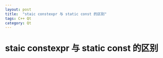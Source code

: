 ```yaml
---
layout: post
title:  "staic constexpr 与 static const 的区别"
tags: C++ Qt
category: Qt 
---
```


# staic constexpr 与 static const 的区别